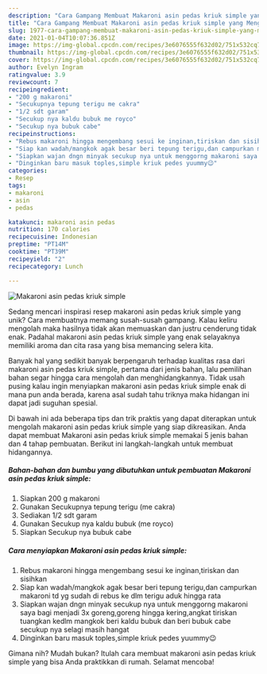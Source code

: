 ```yaml
---
description: "Cara Gampang Membuat Makaroni asin pedas kriuk simple yang Menggugah Selera"
title: "Cara Gampang Membuat Makaroni asin pedas kriuk simple yang Menggugah Selera"
slug: 1977-cara-gampang-membuat-makaroni-asin-pedas-kriuk-simple-yang-menggugah-selera
date: 2021-01-04T10:07:36.851Z
image: https://img-global.cpcdn.com/recipes/3e6076555f632d02/751x532cq70/makaroni-asin-pedas-kriuk-simple-foto-resep-utama.jpg
thumbnail: https://img-global.cpcdn.com/recipes/3e6076555f632d02/751x532cq70/makaroni-asin-pedas-kriuk-simple-foto-resep-utama.jpg
cover: https://img-global.cpcdn.com/recipes/3e6076555f632d02/751x532cq70/makaroni-asin-pedas-kriuk-simple-foto-resep-utama.jpg
author: Evelyn Ingram
ratingvalue: 3.9
reviewcount: 7
recipeingredient:
- "200 g makaroni"
- "Secukupnya tepung terigu me cakra"
- "1/2 sdt garam"
- "Secukup nya kaldu bubuk me royco"
- "Secukup nya bubuk cabe"
recipeinstructions:
- "Rebus makaroni hingga mengembang sesui ke inginan,tiriskan dan sisihkan"
- "Siap kan wadah/mangkok agak besar beri tepung terigu,dan campurkan makaroni td yg sudah di rebus ke dlm terigu aduk hingga rata"
- "Siapkan wajan dngn minyak secukup nya untuk menggorng makaroni saya bagi menjadi 3x goreng,goreng hingga kering,angkat tiriskan tuangkan kedlm mangkok beri kaldu bubuk dan beri bubuk cabe secukup nya selagi masih hangat"
- "Dinginkan baru masuk toples,simple kriuk pedes yuummy😉"
categories:
- Resep
tags:
- makaroni
- asin
- pedas

katakunci: makaroni asin pedas 
nutrition: 170 calories
recipecuisine: Indonesian
preptime: "PT14M"
cooktime: "PT39M"
recipeyield: "2"
recipecategory: Lunch

---
```



![Makaroni asin pedas kriuk simple](https://img-global.cpcdn.com/recipes/3e6076555f632d02/751x532cq70/makaroni-asin-pedas-kriuk-simple-foto-resep-utama.jpg)

Sedang mencari inspirasi resep makaroni asin pedas kriuk simple yang unik? Cara membuatnya memang susah-susah gampang. Kalau keliru mengolah maka hasilnya tidak akan memuaskan dan justru cenderung tidak enak. Padahal makaroni asin pedas kriuk simple yang enak selayaknya memiliki aroma dan cita rasa yang bisa memancing selera kita.



Banyak hal yang sedikit banyak berpengaruh terhadap kualitas rasa dari makaroni asin pedas kriuk simple, pertama dari jenis bahan, lalu pemilihan bahan segar hingga cara mengolah dan menghidangkannya. Tidak usah pusing kalau ingin menyiapkan makaroni asin pedas kriuk simple enak di mana pun anda berada, karena asal sudah tahu triknya maka hidangan ini dapat jadi suguhan spesial.


Di bawah ini ada beberapa tips dan trik praktis yang dapat diterapkan untuk mengolah makaroni asin pedas kriuk simple yang siap dikreasikan. Anda dapat membuat Makaroni asin pedas kriuk simple memakai 5 jenis bahan dan 4 tahap pembuatan. Berikut ini langkah-langkah untuk membuat hidangannya.

<!--inarticleads1-->

##### Bahan-bahan dan bumbu yang dibutuhkan untuk pembuatan Makaroni asin pedas kriuk simple:

1. Siapkan 200 g makaroni
1. Gunakan Secukupnya tepung terigu (me cakra)
1. Sediakan 1/2 sdt garam
1. Gunakan Secukup nya kaldu bubuk (me royco)
1. Siapkan Secukup nya bubuk cabe




<!--inarticleads2-->

##### Cara menyiapkan Makaroni asin pedas kriuk simple:

1. Rebus makaroni hingga mengembang sesui ke inginan,tiriskan dan sisihkan
1. Siap kan wadah/mangkok agak besar beri tepung terigu,dan campurkan makaroni td yg sudah di rebus ke dlm terigu aduk hingga rata
1. Siapkan wajan dngn minyak secukup nya untuk menggorng makaroni saya bagi menjadi 3x goreng,goreng hingga kering,angkat tiriskan tuangkan kedlm mangkok beri kaldu bubuk dan beri bubuk cabe secukup nya selagi masih hangat
1. Dinginkan baru masuk toples,simple kriuk pedes yuummy😉




Gimana nih? Mudah bukan? Itulah cara membuat makaroni asin pedas kriuk simple yang bisa Anda praktikkan di rumah. Selamat mencoba!
